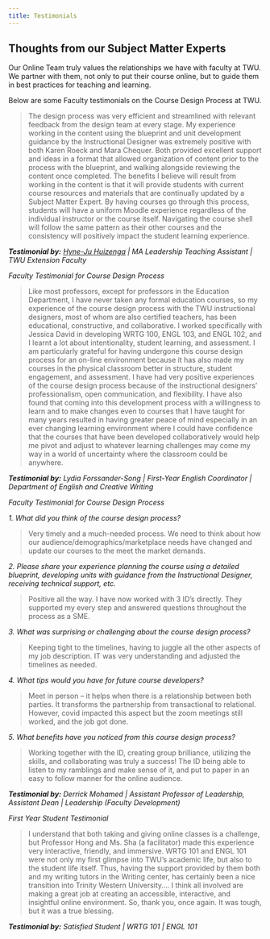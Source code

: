 ```yaml
---
title: Testimonials
---
```


## Thoughts from our Subject Matter Experts

Our Online Team truly values the relationships we have with faculty at TWU.  We partner with them, not only to put their course online, but to guide them in best practices for teaching and learning.

Below are some Faculty testimonials on the Course Design Process at TWU.

> The design process was very efficient and streamlined with relevant feedback from the design team at every stage. My experience working in the content using the blueprint and unit development guidance by the Instructional Designer was extremely positive with both Karen Roeck and Mara Chequer. Both provided excellent support and ideas in a format that allowed organization of content prior to the process with the blueprint, and walking alongside reviewing the content once completed. The benefits I believe will result from working in the content is that it will provide students with current course resources and materials that are continually updated by a Subject Matter Expert. By having courses go through this process, students will have a uniform Moodle experience regardless of the individual instructor or the course itself.  Navigating the course shell will follow the same pattern as their other courses and the consistency will positively impact the student learning experience.

**_Testimonial by:_**
_[Hyne-Ju Huizenga](https://www.twu.ca/profile/hyne-ju-huizenga) | MA Leadership Teaching Assistant |
TWU Extension Faculty_



*Faculty Testimonial for Course Design Process*

> Like most professors, except for professors in the Education Department, I have
never taken any formal education courses, so my experience of the course design
process with the TWU instructional designers, most of whom are also certified
teachers, has been educational, constructive, and collaborative. I worked
specifically with Jessica David in developing WRTG 100, ENGL 103, and ENGL 102,
and I learnt a lot about intentionality, student learning, and assessment. I am
particularly grateful for having undergone this course design process for an
on-line environment because it has also made my courses in the physical
classroom better in structure, student engagement, and assessment. I have had
very positive experiences of the course design process because of the
instructional designers’ professionalism, open communication, and flexibility. I
have also found that coming into this development process with a willingness to
learn and to make changes even to courses that I have taught for many years
resulted in having greater peace of mind especially in an ever changing learning
environment where I could have confidence that the courses that have been
developed collaboratively would help me pivot and adjust to whatever learning
challenges may come my way in a world of uncertainty where the classroom could
be anywhere.

**_Testimonial by:_**
_Lydia Forssander-Song | First-Year English Coordinator | Department of English and Creative Writing_



*Faculty Testimonial for Course Design Process*

*1.	What did you think of the course design process?*
>Very timely and a much-needed process.  We need to think about how our audience/demographics/marketplace needs have changed and update our courses to the meet the market demands.

*2.	Please share your experience planning the course using a detailed blueprint, developing units with guidance from the Instructional Designer, receiving technical support, etc.*
>Positive all the way.  I have now worked with 3 ID’s directly. They supported my every step and answered questions throughout the process as a SME.

*3.	What was surprising or challenging about the course design process?*
>Keeping tight to the timelines, having to juggle all the other aspects of my job description. IT was very understanding and adjusted the timelines as needed.

*4.	What tips would you have for future course developers?*
>Meet in person – it helps when there is a relationship between both parties.  It transforms the partnership from transactional to relational.  However, covid impacted this aspect but the zoom meetings still worked, and the job got done.

*5.	What benefits have you noticed from this course design process?*
>Working together with the ID, creating group brilliance, utilizing the skills, and collaborating was truly a success!  The ID being able to listen to my ramblings and make sense of it, and put to paper in an easy to follow manner for the online audience.


**_Testimonial by:_**
_Derrick Mohamed | Assistant Professor of Leadership, Assistant Dean | Leadership (Faculty Development)_

*First Year Student Testimonial*

> I understand that both taking and giving online classes is a challenge, but Professor Hong and Ms. Sha (a facilitator) made this experience very interactive, friendly, and immersive. WRTG 101 and ENGL 101 were not only my first glimpse into TWU’s academic life, but also to the student life itself. Thus, having the support provided by them both and my writing tutors in the Writing center, has certainly been a nice transition into Trinity Western University…. I think all involved are making a great job at creating an accessible, interactive, and insightful online environment. So, thank you, once again. It was tough, but it was a true blessing.

**_Testimonial by:_**
_Satisfied Student | WRTG 101 | ENGL 101_
